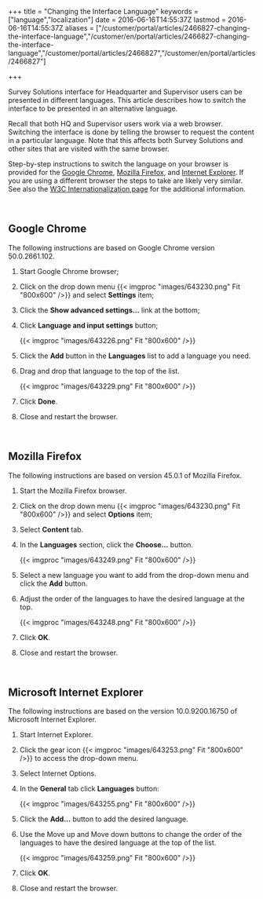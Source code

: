 ﻿+++
title = "Changing the Interface Language"
keywords = ["language","localization"]
date = 2016-06-16T14:55:37Z
lastmod = 2016-06-16T14:55:37Z
aliases = ["/customer/portal/articles/2466827-changing-the-interface-language","/customer/en/portal/articles/2466827-changing-the-interface-language","/customer/portal/articles/2466827","/customer/en/portal/articles/2466827"]

+++

Survey Solutions interface for Headquarter and Supervisor users can be
presented in different languages. This article describes how to switch
the interface to be presented in an alternative language.  
  
Recall that both HQ and Supervisor users work via a web browser.
Switching the interface is done by telling the browser to request the
content in a particular language. Note that this affects both Survey
Solutions and other sites that are visited with the same browser.  
  
Step-by-step instructions to switch the language on your browser is
provided for the [Google Chrome](#chrome), [Mozilla Firefox](#firefox),
and [Internet Explorer](#explorer). If you are using a different browser
the steps to take are likely very similar. See also the [W3C
Internationalization
page](http://www.w3.org/International/questions/qa-lang-priorities) for
the additional information.  
  
 

<span id="chrome"></span> Google Chrome
---------------------------------------

  
The following instructions are based on Google Chrome version
50.0.2661.102.

1.  Start Google Chrome browser;
2.  Click on the drop down menu {{< imgproc "images/643230.png" Fit "800x600" />}} and select
    **Settings** item;
3.  Click the **Show advanced settings...** link at the bottom;
4.  Click **Language and input settings** button;  
      
    {{< imgproc "images/643226.png" Fit "800x600" />}}
5.  Click the **Add** button in the **Languages** list to add a language
    you need.
6.  Drag and drop that language to the top of the list.  
      
    {{< imgproc "images/643229.png" Fit "800x600" />}}
7.  Click **Done**.
8.  Close and restart the browser.

  
  
 

<span id="firefox"></span> Mozilla Firefox
------------------------------------------

  
The following instructions are based on version 45.0.1 of Mozilla
Firefox.

1.  Start the Mozilla Firefox browser.
2.  Click on the drop down menu {{< imgproc "images/643230.png" Fit "800x600" />}} and select
    **Options** item;
3.  Select **Content** tab.
4.  In the **Languages** section, click the **Choose...** button.  
      
    {{< imgproc "images/643249.png" Fit "800x600" />}}
5.  Select a new language you want to add from the drop-down menu and
    click the **Add** button.
6.  Adjust the order of the languages to have the desired language at
    the top.  
      
    {{< imgproc "images/643248.png" Fit "800x600" />}}
7.  Click **OK**.
8.  Close and restart the browser.

  
  
 

<span id="explorer"></span> Microsoft Internet Explorer
-------------------------------------------------------

  
The following instructions are based on the version 10.0.9200.16750 of
Microsoft Internet Explorer.

1.  Start Internet Explorer.
2.  Click the gear icon {{< imgproc "images/643253.png" Fit "800x600" />}} to access the drop-down
    menu.
3.  Select Internet Options.
4.  In the **General** tab click **Languages** button:  
      
    {{< imgproc "images/643255.png" Fit "800x600" />}}
5.  Click the **Add...** button to add the desired language.
6.  Use the Move up and Move down buttons to change the order of the
    languages to have the desired language at the top of the list.  
      
    {{< imgproc "images/643259.png" Fit "800x600" />}}
7.  Click **OK**.
8.  Close and restart the browser.
